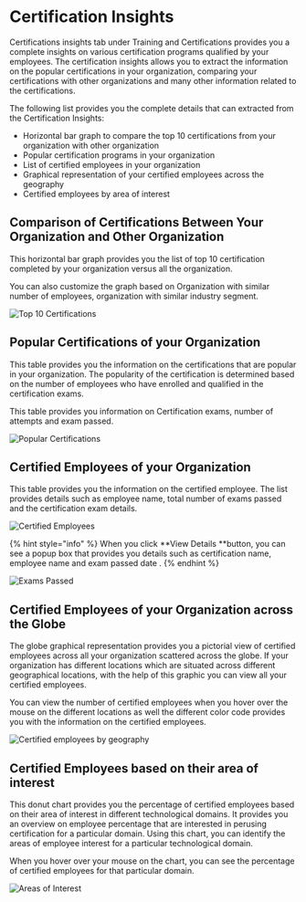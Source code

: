 # Certification Insights

Certifications insights tab under Training and Certifications provides you a complete insights on various certification programs qualified by your employees. The certification insights allows you to extract the information on the popular certifications in your organization, comparing your certifications with other organizations and many other information related to the certifications. 

The following list provides you the complete details that can extracted from the Certification Insights:

* Horizontal bar graph to compare the top 10 certifications from your organization with other organization
* Popular certification programs in your organization 
* List of certified employees in your organization 
* Graphical representation of your certified employees across the geography
* Certified employees by area of interest

## Comparison of Certifications Between Your Organization and Other Organization  

This horizontal bar graph provides you the list of top 10 certification completed by your organization versus all the organization. 

You can also customize the graph based on Organization with similar number of employees, organization with similar industry segment.  

![Top 10 Certifications ](broken-reference)

## Popular Certifications of your Organization 

This table provides you the information on the certifications that are popular in your organization. The popularity of the certification is determined based on the number of employees who have enrolled and qualified in the certification exams.

This table provides you information on Certification exams, number of attempts and exam passed.  

![Popular Certifications](broken-reference)

## Certified Employees of your Organization

This table provides you the information on the certified employee. The list provides details such as employee name, total number of exams passed and the certification exam details.  

![Certified Employees](broken-reference)

{% hint style="info" %}
When you click **View Details **button, you can see a popup box that provides you details such as certification name, employee name and exam passed date .
{% endhint %}

![Exams Passed](broken-reference)

## Certified Employees of your Organization across the Globe 

The globe graphical representation provides you a pictorial view of certified employees across all your organization scattered across the globe. If your organization has different locations which are situated across different geographical locations, with the help of this graphic you can view all your certified employees.

You can view the number of certified employees when you hover over the mouse on the different locations as well the different color code provides you with the information on the certified employees. 

![Certified employees by geography](broken-reference)

## Certified Employees based on their area of interest 

This donut chart provides you the percentage of certified employees based on their area of interest in different technological domains. It provides you an overview on employee percentage that are interested in perusing certification for a particular domain. Using this chart, you can identify the areas of employee interest for a particular technological domain.  

When you hover over your mouse on the chart, you can see the percentage of certified employees for that particular domain. 

![Areas of Interest](broken-reference)





